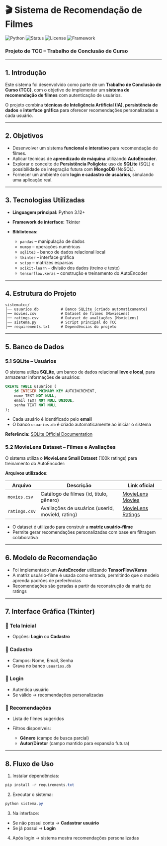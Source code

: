 # 🎬 Sistema de Recomendação de Filmes

![Python](https://img.shields.io/badge/Python-3.12%2B-blue?logo=python)
![Status](https://img.shields.io/badge/status-Em%20Desenvolvimento-yellow)
![License](https://img.shields.io/badge/license-Acad%C3%AAmico-red)
![Framework](https://img.shields.io/badge/Framework-Tkinter-orange)

### Projeto de TCC – Trabalho de Conclusão de Curso

---

## 1. Introdução

Este sistema foi desenvolvido como parte de um **Trabalho de Conclusão de Curso (TCC)**, com o objetivo de implementar um **sistema de recomendação de filmes** com autenticação de usuários.

O projeto combina **técnicas de Inteligência Artificial (IA)**, **persistência de dados** e **interface gráfica** para oferecer recomendações personalizadas a cada usuário.

---

## 2. Objetivos

* Desenvolver um sistema **funcional e interativo** para recomendação de filmes.
* Aplicar técnicas de **aprendizado de máquina** utilizando **AutoEncoder**.
* Explorar o conceito de **Persistência Poliglota**: uso de **SQLite** (SQL) e possibilidade de integração futura com **MongoDB** (NoSQL).
* Fornecer um ambiente com **login e cadastro de usuários**, simulando uma aplicação real.

---

## 3. Tecnologias Utilizadas

* **Linguagem principal:** Python 3.12+
* **Framework de interface:** Tkinter
* **Bibliotecas:**

  * `pandas` – manipulação de dados
  * `numpy` – operações numéricas
  * `sqlite3` – banco de dados relacional local
  * `tkinter` – interface gráfica
  * `scipy` – matrizes esparsas
  * `scikit-learn` – divisão dos dados (treino e teste)
  * `tensorflow.keras` – construção e treinamento do AutoEncoder

---

## 4. Estrutura do Projeto

```
sistematcc/
│── usuarios.db          # Banco SQLite (criado automaticamente)
│── movies.csv           # Dataset de filmes (MovieLens)
│── ratings.csv          # Dataset de avaliações (MovieLens)
│── sistema.py           # Script principal do TCC
│── requirements.txt     # Dependências do projeto
```

---

## 5. Banco de Dados

### 5.1 SQLite – Usuários

O sistema utiliza **SQLite**, um banco de dados relacional **leve e local**, para armazenar informações de usuários:

```sql
CREATE TABLE usuarios (
    id INTEGER PRIMARY KEY AUTOINCREMENT,
    nome TEXT NOT NULL,
    email TEXT NOT NULL UNIQUE,
    senha TEXT NOT NULL
);
```

* Cada usuário é identificado pelo **email**
* O banco `usuarios.db` é criado automaticamente ao iniciar o sistema

**Referência:** [SQLite Official Documentation](https://www.sqlite.org/docs.html)

### 5.2 MovieLens Dataset – Filmes e Avaliações

O sistema utiliza o **MovieLens Small Dataset** (100k ratings) para treinamento do AutoEncoder:

**Arquivos utilizados:**

| Arquivo       | Descrição                                        | Link oficial                                                          |
| ------------- | ------------------------------------------------ | --------------------------------------------------------------------- |
| `movies.csv`  | Catálogo de filmes (id, título, gênero)          | [MovieLens Movies](https://grouplens.org/datasets/movielens/latest/)  |
| `ratings.csv` | Avaliações de usuários (userId, movieId, rating) | [MovieLens Ratings](https://grouplens.org/datasets/movielens/latest/) |

* O dataset é utilizado para construir a **matriz usuário-filme**
* Permite gerar recomendações personalizadas com base em filtragem colaborativa

---

## 6. Modelo de Recomendação

* Foi implementado um **AutoEncoder** utilizando **TensorFlow/Keras**
* A matriz usuário-filme é usada como entrada, permitindo que o modelo aprenda padrões de preferências
* Recomendações são geradas a partir da reconstrução da matriz de ratings

---

## 7. Interface Gráfica (Tkinter)

### 🔹 Tela Inicial

* Opções: **Login** ou **Cadastro**

### 🔹 Cadastro

* Campos: Nome, Email, Senha
* Grava no banco `usuarios.db`

### 🔹 Login

* Autentica usuário
* Se válido → recomendações personalizadas

### 🔹 Recomendações

* Lista de filmes sugeridos
* Filtros disponíveis:

  * **Gênero** (campo de busca parcial)
  * **Autor/Diretor** (campo mantido para expansão futura)

---

## 8. Fluxo de Uso

1. Instalar dependências:

```powershell
pip install -r requirements.txt
```

2. Executar o sistema:

```powershell
python sistema.py
```

3. Na interface:

* Se não possui conta → **Cadastrar usuário**
* Se já possui → **Login**

4. Após login → sistema mostra recomendações personalizadas
